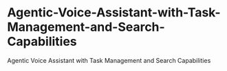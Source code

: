 # Agentic-Voice-Assistant-with-Task-Management-and-Search-Capabilities
Agentic Voice Assistant with Task Management and Search Capabilities
